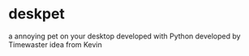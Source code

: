 # deskpet
a annoying pet on your desktop
developed with Python
developed by Timewaster
idea from Kevin
